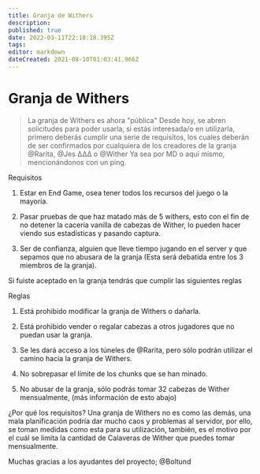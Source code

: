 ```yaml
---
title: Granja de Withers
description: 
published: true
date: 2022-03-11T22:18:18.395Z
tags: 
editor: markdown
dateCreated: 2021-08-10T01:03:41.966Z
---
```


# Granja de Withers
> La granja de Withers es ahora "pública"
Desde hoy, se abren solicitudes para poder usarla, si estás interesada/o en utilizarla, primero deberás cumplir una serie de requisitos, los cuales deberán de ser confirmados por cualquiera de los creadores de la granja @Rarita, @Jes ∆∆∆ o @Wither Ya sea por MD o aquí mismo, mencionándonos con un ping.


Requisitos

1. Estar en End Game, osea tener todos los recursos del juego o la mayoría.

2. Pasar pruebas de que haz matado más de 5 withers, esto con el fin de no detener la cacería vanilla de cabezas de Wither, lo pueden hacer viendo sus estadísticas y pasando captura.

3. Ser de confianza, alguien que lleve tiempo jugando en el server y que sepamos que no abusara de la granja (Esta será debatida entre los 3 miembros de la granja).


Si fuiste aceptado en la granja tendrás que cumplir las siguientes reglas


Reglas

1. Está prohibido modificar la granja de Withers o dañarla.

2. Está prohibido vender o regalar cabezas a otros jugadores que no puedan usar la granja.

3. Se les dará acceso a los túneles de @Rarita, pero sólo podrán utilizar el camino hacia la granja de Withers.

4. No sobrepasar el límite de los chunks que se han minado.

5. No abusar de la granja, sólo podrás tomar 32 cabezas de Wither mensualmente, (más información de esto abajo)


¿Por qué los requisitos?
Una granja de Withers no es como las demás, una mala planificación podría dar mucho caos y problemas al servidor, por ello, se toman medidas como esta para su utilización, también, es el motivo por el cuál se limita la cantidad de Calaveras de Wither que puedes tomar mensualmente.



Muchas gracias a los ayudantes del proyecto; @Boltund 